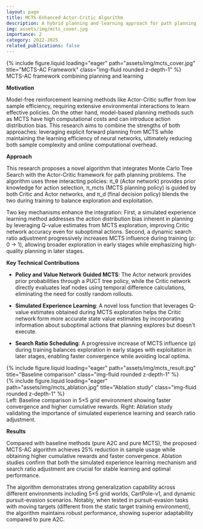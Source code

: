 ```yaml
---
layout: page
title: MCTS-Enhanced Actor-Critic Algorithm
description: A hybrid planning and learning approach for path planning (2024.7-2025.3)
img: assets/img/mcts_cover.jpg
importance: 2
category: 2022-2025
related_publications: false
---
```


<div class="row">
    <div class="col-sm mt-3 mt-md-0">
        {% include figure.liquid loading="eager" path="assets/img/mcts_cover.jpg" title="MCTS-AC Framework" class="img-fluid rounded z-depth-1" %}
    </div>
</div>
<div class="caption">
    MCTS-AC framework combining planning and learning
</div>

**Motivation**

Model-free reinforcement learning methods like Actor-Critic suffer from low sample efficiency, requiring extensive environmental interactions to learn effective policies. On the other hand, model-based planning methods such as MCTS have high computational costs and can introduce action distribution bias. This research aims to combine the strengths of both approaches: leveraging explicit forward planning from MCTS while maintaining the learning efficiency of neural networks, ultimately reducing both sample complexity and online computational overhead.

**Approach**

This research proposes a novel algorithm that integrates Monte Carlo Tree Search with the Actor-Critic framework for path planning problems. The algorithm uses three interacting policies: π_θ (Actor network) provides prior knowledge for action selection, π_mcts (MCTS planning policy) is guided by both Critic and Actor networks, and π_d (final decision policy) blends the two during training to balance exploration and exploitation.

Two key mechanisms enhance the integration: First, a simulated experience learning method addresses the action distribution bias inherent in planning by leveraging Q-value estimates from MCTS exploration, improving Critic network accuracy even for suboptimal actions. Second, a dynamic search ratio adjustment progressively increases MCTS influence during training (ρ: 0 → 1), allowing broader exploration in early stages while emphasizing high-quality planning in later stages.

**Key Technical Contributions**

- **Policy and Value Network Guided MCTS**: The Actor network provides prior probabilities through a PUCT tree policy, while the Critic network directly evaluates leaf nodes using temporal difference calculations, eliminating the need for costly random rollouts.

- **Simulated Experience Learning**: A novel loss function that leverages Q-value estimates obtained during MCTS exploration helps the Critic network form more accurate state value estimates by incorporating information about suboptimal actions that planning explores but doesn't execute.

- **Search Ratio Scheduling**: A progressive increase of MCTS influence (ρ) during training balances exploration in early stages with exploitation in later stages, enabling faster convergence while avoiding local optima.

<div class="row">
    <div class="col-sm-6 mt-3 mt-md-0">
        {% include figure.liquid loading="eager" path="assets/img/mcts_result.jpg" title="Baseline comparison" class="img-fluid rounded z-depth-1" %}
    </div>
    <div class="col-sm-6 mt-3 mt-md-0">
        {% include figure.liquid loading="eager" path="assets/img/mcts_ablation.jpg" title="Ablation study" class="img-fluid rounded z-depth-1" %}
    </div>
</div>
<div class="caption">
    Left: Baseline comparison in 5×5 grid environment showing faster convergence and higher cumulative rewards. Right: Ablation study validating the importance of simulated experience learning and search ratio adjustment.
</div>

**Results**

Compared with baseline methods (pure A2C and pure MCTS), the proposed MCTS-AC algorithm achieves 25% reduction in sample usage while obtaining higher cumulative rewards and faster convergence. Ablation studies confirm that both the simulated experience learning mechanism and search ratio adjustment are crucial for stable learning and optimal performance.

The algorithm demonstrates strong generalization capability across different environments including 5×5 grid worlds, CartPole-v1, and dynamic pursuit-evasion scenarios. Notably, when tested in pursuit-evasion tasks with moving targets (different from the static target training environment), the algorithm maintains robust performance, showing superior adaptability compared to pure A2C.
